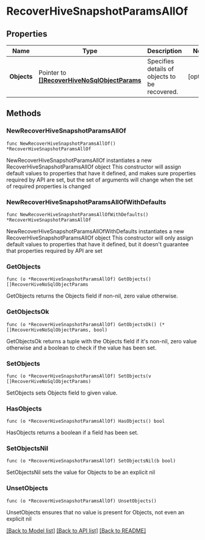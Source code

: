 # RecoverHiveSnapshotParamsAllOf

## Properties

Name | Type | Description | Notes
------------ | ------------- | ------------- | -------------
**Objects** | Pointer to [**[]RecoverHiveNoSqlObjectParams**](RecoverHiveNoSqlObjectParams.md) | Specifies details of objects to be recovered. | [optional] 

## Methods

### NewRecoverHiveSnapshotParamsAllOf

`func NewRecoverHiveSnapshotParamsAllOf() *RecoverHiveSnapshotParamsAllOf`

NewRecoverHiveSnapshotParamsAllOf instantiates a new RecoverHiveSnapshotParamsAllOf object
This constructor will assign default values to properties that have it defined,
and makes sure properties required by API are set, but the set of arguments
will change when the set of required properties is changed

### NewRecoverHiveSnapshotParamsAllOfWithDefaults

`func NewRecoverHiveSnapshotParamsAllOfWithDefaults() *RecoverHiveSnapshotParamsAllOf`

NewRecoverHiveSnapshotParamsAllOfWithDefaults instantiates a new RecoverHiveSnapshotParamsAllOf object
This constructor will only assign default values to properties that have it defined,
but it doesn't guarantee that properties required by API are set

### GetObjects

`func (o *RecoverHiveSnapshotParamsAllOf) GetObjects() []RecoverHiveNoSqlObjectParams`

GetObjects returns the Objects field if non-nil, zero value otherwise.

### GetObjectsOk

`func (o *RecoverHiveSnapshotParamsAllOf) GetObjectsOk() (*[]RecoverHiveNoSqlObjectParams, bool)`

GetObjectsOk returns a tuple with the Objects field if it's non-nil, zero value otherwise
and a boolean to check if the value has been set.

### SetObjects

`func (o *RecoverHiveSnapshotParamsAllOf) SetObjects(v []RecoverHiveNoSqlObjectParams)`

SetObjects sets Objects field to given value.

### HasObjects

`func (o *RecoverHiveSnapshotParamsAllOf) HasObjects() bool`

HasObjects returns a boolean if a field has been set.

### SetObjectsNil

`func (o *RecoverHiveSnapshotParamsAllOf) SetObjectsNil(b bool)`

 SetObjectsNil sets the value for Objects to be an explicit nil

### UnsetObjects
`func (o *RecoverHiveSnapshotParamsAllOf) UnsetObjects()`

UnsetObjects ensures that no value is present for Objects, not even an explicit nil

[[Back to Model list]](../README.md#documentation-for-models) [[Back to API list]](../README.md#documentation-for-api-endpoints) [[Back to README]](../README.md)


